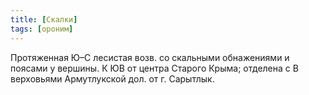 ```yaml
---
title: [Скалки]
tags: [ороним]
---
```


Протяженная Ю–С лесистая возв. со скальными обнажениями и поясами у вершины. К
ЮВ от центра Старого Крыма; отделена с В верховьями Армутлукской дол. от г.
Сарытлык.

